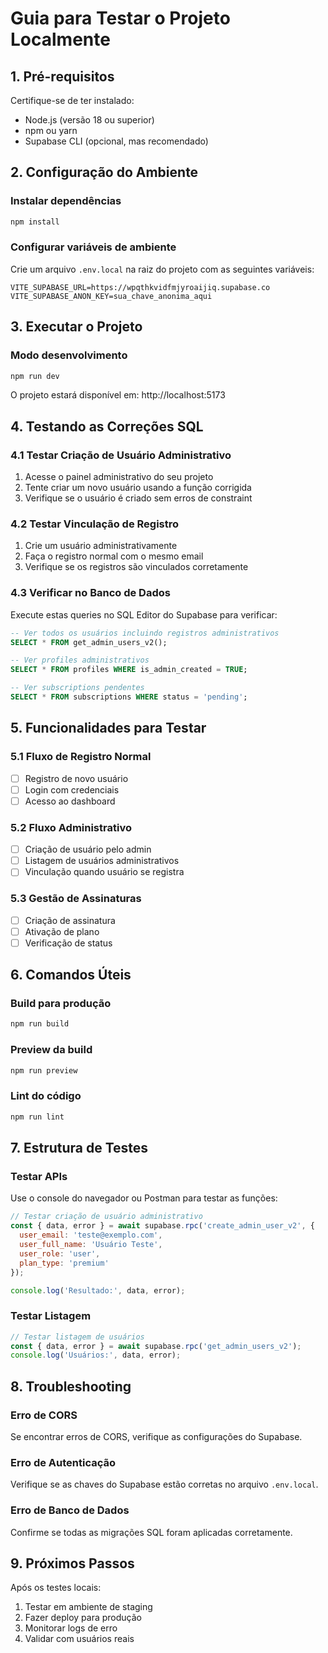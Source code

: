 # Guia para Testar o Projeto Localmente

## 1. Pré-requisitos

Certifique-se de ter instalado:
- Node.js (versão 18 ou superior)
- npm ou yarn
- Supabase CLI (opcional, mas recomendado)

## 2. Configuração do Ambiente

### Instalar dependências
```bash
npm install
```

### Configurar variáveis de ambiente
Crie um arquivo `.env.local` na raiz do projeto com as seguintes variáveis:

```env
VITE_SUPABASE_URL=https://wpqthkvidfmjyroaijiq.supabase.co
VITE_SUPABASE_ANON_KEY=sua_chave_anonima_aqui
```

## 3. Executar o Projeto

### Modo desenvolvimento
```bash
npm run dev
```

O projeto estará disponível em: http://localhost:5173

## 4. Testando as Correções SQL

### 4.1 Testar Criação de Usuário Administrativo

1. Acesse o painel administrativo do seu projeto
2. Tente criar um novo usuário usando a função corrigida
3. Verifique se o usuário é criado sem erros de constraint

### 4.2 Testar Vinculação de Registro

1. Crie um usuário administrativamente
2. Faça o registro normal com o mesmo email
3. Verifique se os registros são vinculados corretamente

### 4.3 Verificar no Banco de Dados

Execute estas queries no SQL Editor do Supabase para verificar:

```sql
-- Ver todos os usuários incluindo registros administrativos
SELECT * FROM get_admin_users_v2();

-- Ver profiles administrativos
SELECT * FROM profiles WHERE is_admin_created = TRUE;

-- Ver subscriptions pendentes
SELECT * FROM subscriptions WHERE status = 'pending';
```

## 5. Funcionalidades para Testar

### 5.1 Fluxo de Registro Normal
- [ ] Registro de novo usuário
- [ ] Login com credenciais
- [ ] Acesso ao dashboard

### 5.2 Fluxo Administrativo
- [ ] Criação de usuário pelo admin
- [ ] Listagem de usuários administrativos
- [ ] Vinculação quando usuário se registra

### 5.3 Gestão de Assinaturas
- [ ] Criação de assinatura
- [ ] Ativação de plano
- [ ] Verificação de status

## 6. Comandos Úteis

### Build para produção
```bash
npm run build
```

### Preview da build
```bash
npm run preview
```

### Lint do código
```bash
npm run lint
```

## 7. Estrutura de Testes

### Testar APIs
Use o console do navegador ou Postman para testar as funções:

```javascript
// Testar criação de usuário administrativo
const { data, error } = await supabase.rpc('create_admin_user_v2', {
  user_email: 'teste@exemplo.com',
  user_full_name: 'Usuário Teste',
  user_role: 'user',
  plan_type: 'premium'
});

console.log('Resultado:', data, error);
```

### Testar Listagem
```javascript
// Testar listagem de usuários
const { data, error } = await supabase.rpc('get_admin_users_v2');
console.log('Usuários:', data, error);
```

## 8. Troubleshooting

### Erro de CORS
Se encontrar erros de CORS, verifique as configurações do Supabase.

### Erro de Autenticação
Verifique se as chaves do Supabase estão corretas no arquivo `.env.local`.

### Erro de Banco de Dados
Confirme se todas as migrações SQL foram aplicadas corretamente.

## 9. Próximos Passos

Após os testes locais:
1. Testar em ambiente de staging
2. Fazer deploy para produção
3. Monitorar logs de erro
4. Validar com usuários reais